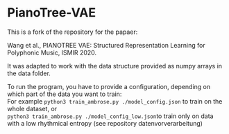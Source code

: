 # PianoTree-VAE

This is a fork of the repository for the papaer:

Wang et al., PIANOTREE VAE: Structured Representation Learning for Polyphonic Music, ISMIR 2020.

It was adapted to work with the data structure provided as numpy arrays in the data folder.

To run the program, you have to provide a configuration, depending on which part of the data you want to train:<br />
For example `python3 train_ambrose.py ./model_config.json` to train on the whole dataset, or <br /> `python3 train_ambrose.py ./model_config_low.json`to train only on data with a low rhythmical entropy (see repository datenvorverarbeitung)
